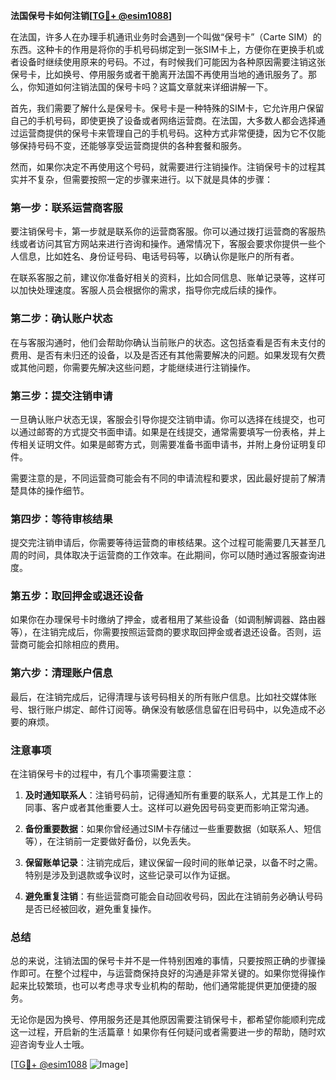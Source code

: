 **法国保号卡如何注销[[TG💪+ @esim1088](https://t.me/s/esim1088)]**

在法国，许多人在办理手机通讯业务时会遇到一个叫做“保号卡”（Carte SIM）的东西。这种卡的作用是将你的手机号码绑定到一张SIM卡上，方便你在更换手机或者设备时继续使用原来的号码。不过，有时候我们可能因为各种原因需要注销这张保号卡，比如换号、停用服务或者干脆离开法国不再使用当地的通讯服务了。那么，你知道如何注销法国的保号卡吗？这篇文章就来详细讲解一下。

首先，我们需要了解什么是保号卡。保号卡是一种特殊的SIM卡，它允许用户保留自己的手机号码，即使更换了设备或者网络运营商。在法国，大多数人都会选择通过运营商提供的保号卡来管理自己的手机号码。这种方式非常便捷，因为它不仅能够保持号码不变，还能够享受运营商提供的各种套餐和服务。

然而，如果你决定不再使用这个号码，就需要进行注销操作。注销保号卡的过程其实并不复杂，但需要按照一定的步骤来进行。以下就是具体的步骤：

### 第一步：联系运营商客服

要注销保号卡，第一步就是联系你的运营商客服。你可以通过拨打运营商的客服热线或者访问其官方网站来进行咨询和操作。通常情况下，客服会要求你提供一些个人信息，比如姓名、身份证号码、电话号码等，以确认你是账户的所有者。

在联系客服之前，建议你准备好相关的资料，比如合同信息、账单记录等，这样可以加快处理速度。客服人员会根据你的需求，指导你完成后续的操作。

### 第二步：确认账户状态

在与客服沟通时，他们会帮助你确认当前账户的状态。这包括查看是否有未支付的费用、是否有未归还的设备，以及是否还有其他需要解决的问题。如果发现有欠费或其他问题，你需要先解决这些问题，才能继续进行注销操作。

### 第三步：提交注销申请

一旦确认账户状态无误，客服会引导你提交注销申请。你可以选择在线提交，也可以通过邮寄的方式提交书面申请。如果是在线提交，通常需要填写一份表格，并上传相关证明文件。如果是邮寄方式，则需要准备书面申请书，并附上身份证明复印件。

需要注意的是，不同运营商可能会有不同的申请流程和要求，因此最好提前了解清楚具体的操作细节。

### 第四步：等待审核结果

提交完注销申请后，你需要等待运营商的审核结果。这个过程可能需要几天甚至几周的时间，具体取决于运营商的工作效率。在此期间，你可以随时通过客服查询进度。

### 第五步：取回押金或退还设备

如果你在办理保号卡时缴纳了押金，或者租用了某些设备（如调制解调器、路由器等），在注销完成后，你需要按照运营商的要求取回押金或者退还设备。否则，运营商可能会扣除相应的费用。

### 第六步：清理账户信息

最后，在注销完成后，记得清理与该号码相关的所有账户信息。比如社交媒体账号、银行账户绑定、邮件订阅等。确保没有敏感信息留在旧号码中，以免造成不必要的麻烦。

### 注意事项

在注销保号卡的过程中，有几个事项需要注意：

1. **及时通知联系人**：注销号码前，记得通知所有重要的联系人，尤其是工作上的同事、客户或者其他重要人士。这样可以避免因号码变更而影响正常沟通。

2. **备份重要数据**：如果你曾经通过SIM卡存储过一些重要数据（如联系人、短信等），在注销前一定要做好备份，以免丢失。

3. **保留账单记录**：注销完成后，建议保留一段时间的账单记录，以备不时之需。特别是涉及到退款或争议时，这些记录可以作为证据。

4. **避免重复注销**：有些运营商可能会自动回收号码，因此在注销前务必确认号码是否已经被回收，避免重复操作。

### 总结

总的来说，注销法国的保号卡并不是一件特别困难的事情，只要按照正确的步骤操作即可。在整个过程中，与运营商保持良好的沟通是非常关键的。如果你觉得操作起来比较繁琐，也可以考虑寻求专业机构的帮助，他们通常能提供更加便捷的服务。

无论你是因为换号、停用服务还是其他原因需要注销保号卡，都希望你能顺利完成这一过程，开启新的生活篇章！如果你有任何疑问或者需要进一步的帮助，随时欢迎咨询专业人士哦。

[[TG💪+ @esim1088](https://t.me/s/esim1088) ![Image](https://i.postimg.cc/4NQfJmqS/Snipaste-2025-05-13-00-14-12.png)]